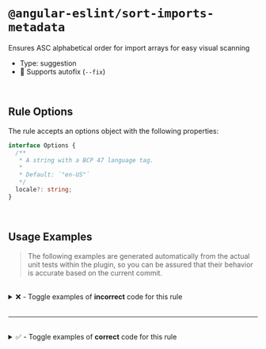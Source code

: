 <!--

  DO NOT EDIT.

  This markdown file was autogenerated using a mixture of the following files as the source of truth for its data:
  - ../../src/rules/sort-imports-metadata.ts
  - ../../tests/rules/sort-imports-metadata/cases.ts

  In order to update this file, it is therefore those files which need to be updated, as well as potentially the generator script:
  - ../../../../tools/scripts/generate-rule-docs.ts

-->

<br>

# `@angular-eslint/sort-imports-metadata`

Ensures ASC alphabetical order for import arrays for easy visual scanning

- Type: suggestion
- 🔧 Supports autofix (`--fix`)

<br>

## Rule Options

The rule accepts an options object with the following properties:

```ts
interface Options {
  /**
   * A string with a BCP 47 language tag.
   *
   * Default: `"en-US"`
   */
  locale?: string;
}

```

<br>

## Usage Examples

> The following examples are generated automatically from the actual unit tests within the plugin, so you can be assured that their behavior is accurate based on the current commit.

<br>

<details>
<summary>❌ - Toggle examples of <strong>incorrect</strong> code for this rule</summary>

<br>

#### Default Config

```json
{
  "rules": {
    "@angular-eslint/sort-imports-metadata": [
      "error"
    ]
  }
}
```

<br>

#### ❌ Invalid Code

```ts
@Component({
  standalone: true,
  selector: 'test-component',
  imports: [aModule, bModule, dModule, cModule],
            ~~~~~~~~~~~~~~~~~~~~~~~~~~~~~~~~~~
})
export class TestComponent { }
```

<br>

---

<br>

#### Default Config

```json
{
  "rules": {
    "@angular-eslint/sort-imports-metadata": [
      "error"
    ]
  }
}
```

<br>

#### ❌ Invalid Code

```ts
@Component({
  standalone: true,
  selector: 'test-component',
  imports: [
    aModule,
    ~~~~~~~
    bModule,
    ~~~~~~~
    dModule,
    ~~~~~~~
    cModule
    ~~~~~~~
  ],
})
export class TestComponent { }
```

<br>

---

<br>

#### Default Config

```json
{
  "rules": {
    "@angular-eslint/sort-imports-metadata": [
      "error"
    ]
  }
}
```

<br>

#### ❌ Invalid Code

```ts
@Component({
  standalone: true,
  selector: 'test-component',
  imports: [
    // Line comment above aModule
    // Another line comment above aModule
    aModule, // Line comment next to aModule
    ~~~~~~~
    bModule,
    /* Block comment above dModule */
    ~~~~~~~
    dModule, /* Block comment next to dModule */
    ~~~~~~~
    /**
     * Block comment above cModule
     **/
    // Line comment above cModule
    /* Another block comment above cModule */
    cModule
    ~~~~~~~
    /**
     * Block comment below cModule
     **/
    // Another line comment below cModule
  ],
})
export class TestComponent { }
```

<br>

---

<br>

#### Default Config

```json
{
  "rules": {
    "@angular-eslint/sort-imports-metadata": [
      "error"
    ]
  }
}
```

<br>

#### ❌ Invalid Code

```ts
@Component({
  standalone: true,
  selector: 'test-component',
  imports:
  // Line comment above list
  /* Block comment above list */
  [
    aModule,
    ~~~~~~~
    bModule,
    ~~~~~~~
    dModule,
    ~~~~~~~
    cModule
    ~~~~~~~
  ],
  // Line comment below list
  /* Block comment below list */
})
export class TestComponent { }
```

</details>

<br>

---

<br>

<details>
<summary>✅ - Toggle examples of <strong>correct</strong> code for this rule</summary>

<br>

#### Default Config

```json
{
  "rules": {
    "@angular-eslint/sort-imports-metadata": [
      "error"
    ]
  }
}
```

<br>

#### ✅ Valid Code

```ts
@Component({
  standalone: true,
  selector: 'test-component',
  imports: [aModule, bModule, cModule, dModule],
})
export class TestComponent { }
```

<br>

---

<br>

#### Default Config

```json
{
  "rules": {
    "@angular-eslint/sort-imports-metadata": [
      "error"
    ]
  }
}
```

<br>

#### ✅ Valid Code

```ts
@Directive({
  standalone: true,
  selector: 'test-directive',
  imports: [aModule, bModule, cModule, dModule],
})
export class TestDirective { }
```

<br>

---

<br>

#### Default Config

```json
{
  "rules": {
    "@angular-eslint/sort-imports-metadata": [
      "error"
    ]
  }
}
```

<br>

#### ✅ Valid Code

```ts
@Pipe({
  standalone: true,
  selector: 'test-pipe',
  imports: [aModule, bModule, cModule, dModule],
})
export class TestPipe { }
```

<br>

---

<br>

#### Default Config

```json
{
  "rules": {
    "@angular-eslint/sort-imports-metadata": [
      "error"
    ]
  }
}
```

<br>

#### ✅ Valid Code

```ts
@Component({
  standalone: true,
  selector: 'test-component',
  imports: [
    aModule,
    bModule,
    cModule,
    dModule
  ],
})
export class TestComponent { }
```

</details>

<br>

